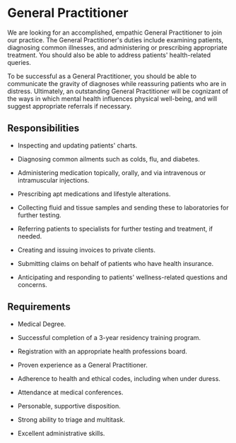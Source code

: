 # General Practitioner

We are looking for an accomplished, empathic General Practitioner to join our practice. The General Practitioner's duties include examining patients, diagnosing common illnesses, and administering or prescribing appropriate treatment. You should also be able to address patients' health-related queries.

To be successful as a General Practitioner, you should be able to communicate the gravity of diagnoses while reassuring patients who are in distress. Ultimately, an outstanding General Practitioner will be cognizant of the ways in which mental health influences physical well-being, and will suggest appropriate referrals if necessary.

## Responsibilities

* Inspecting and updating patients' charts.

* Diagnosing common ailments such as colds, flu, and diabetes.

* Administering medication topically, orally, and via intravenous or intramuscular injections.

* Prescribing apt medications and lifestyle alterations.

* Collecting fluid and tissue samples and sending these to laboratories for further testing.

* Referring patients to specialists for further testing and treatment, if needed.

* Creating and issuing invoices to private clients.

* Submitting claims on behalf of patients who have health insurance.

* Anticipating and responding to patients' wellness-related questions and concerns.

## Requirements

* Medical Degree.

* Successful completion of a 3-year residency training program.

* Registration with an appropriate health professions board.

* Proven experience as a General Practitioner.

* Adherence to health and ethical codes, including when under duress.

* Attendance at medical conferences.

* Personable, supportive disposition.

* Strong ability to triage and multitask.

* Excellent administrative skills.

